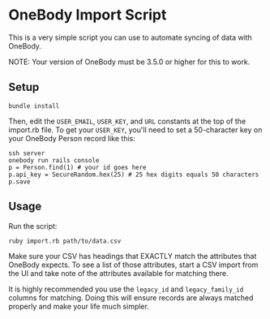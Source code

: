 # OneBody Import Script

This is a very simple script you can use to automate syncing of data with OneBody.

NOTE: Your version of OneBody must be 3.5.0 or higher for this to work.

## Setup

```
bundle install
```

Then, edit the `USER_EMAIL`, `USER_KEY`, and `URL` constants at the top of the import.rb file. To get your `USER_KEY`,
you'll need to set a 50-character key on your OneBody Person record like this:

```
ssh server
onebody run rails console
p = Person.find(1) # your id goes here
p.api_key = SecureRandom.hex(25) # 25 hex digits equals 50 characters
p.save
```

## Usage

Run the script:

```
ruby import.rb path/to/data.csv
```

Make sure your CSV has headings that EXACTLY match the attributes that OneBody expects.
To see a list of those attributes, start a CSV import from the UI and take note of the
attributes available for matching there.

It is highly recommended you use the `legacy_id` and `legacy_family_id` columns for matching.
Doing this will ensure records are always matched properly and make your life much simpler.
